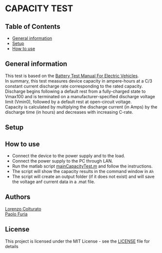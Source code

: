 # CAPACITY TEST


## Table of Contents
- [General information](#general-information)
- [Setup](#setup)
- [How to use](#how-to-use)

## General information
This test is based on the [Battery Test Manual For Electric Vehicles](https://www.osti.gov/biblio/1186745).\
In summary, this test measures device capacity in ampere-hours at a C/3 constant current discharge rate corresponding to the rated capacity. Discharge begins following a default rest from a fully-charged state to Vmax100 and is terminated on a manufacturer-specified discharge voltage limit (Vmin0), followed by a default rest at open-circuit voltage.\
Capacity is calculated by multiplying the discharge current (in Amps) by the discharge time (in hours) and decreases with increasing C-rate.

## Setup

## How to use
- Connect the device to the power supply and to the load.
- Connect the power supply to the PC through LAN.
- Run the matlab script [mainCapacityTest.m](mainCapacityTest.m) and follow the instructions.
- The script will show the capacity results in the command window in `Ah`
- The script will create an output folder (if it does not exist) and will save the voltage anf current data in a .mat file.


## Authors
[Lorenzo Colturato](https://github.com/lorecol)\
[Paolo Furia](https://github.com/paolofuria99)


## License
This project is licensed under the MIT License - see the [LICENSE](../../LICENSE) file for details